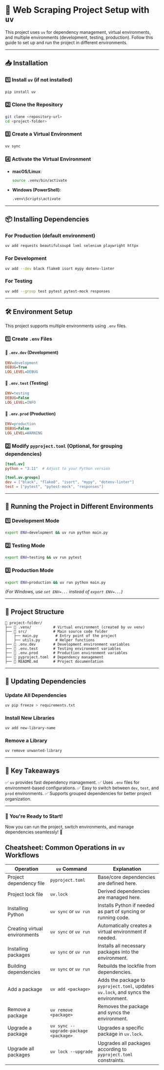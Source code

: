 # 📌 Web Scraping Project Setup with `uv`

This project uses `uv` for dependency management, virtual environments, and multiple environments (development, testing, production). Follow this guide to set up and run the project in different environments.

---

## 📥 Installation

### 1️⃣ **Install `uv` (if not installed)**
```sh
pip install uv
```

### 2️⃣ **Clone the Repository**
```sh
git clone <repository-url>
cd <project-folder>
```

### 3️⃣ **Create a Virtual Environment**
```sh
uv sync
```

### 4️⃣ **Activate the Virtual Environment**
- **macOS/Linux**:
  ```sh
  source .venv/bin/activate
  ```
- **Windows (PowerShell)**:
  ```sh
  .venv\Scripts\activate
  ```

---

## 📦 Installing Dependencies

### **For Production** (default environment)
```sh
uv add requests beautifulsoup4 lxml selenium playwright httpx
```

### **For Development**
```sh
uv add --dev black flake8 isort mypy dotenv-linter
```

### **For Testing**
```sh
uv add --group test pytest pytest-mock responses
```

---

## 🛠️ Environment Setup

This project supports multiple environments using `.env` files.

### 1️⃣ **Create `.env` Files**

#### **📌 `.env.dev` (Development)**
```ini
ENV=development
DEBUG=True
LOG_LEVEL=DEBUG
```

#### **📌 `.env.test` (Testing)**
```ini
ENV=testing
DEBUG=False
LOG_LEVEL=INFO
```

#### **📌 `.env.prod` (Production)**
```ini
ENV=production
DEBUG=False
LOG_LEVEL=WARNING
```

### 2️⃣ **Modify `pyproject.toml` (Optional, for grouping dependencies)**
```toml
[tool.uv]
python = "3.11"  # Adjust to your Python version

[tool.uv.groups]
dev = ["black", "flake8", "isort", "mypy", "dotenv-linter"]
test = ["pytest", "pytest-mock", "responses"]
```

---

## 🚀 Running the Project in Different Environments

### **1️⃣ Development Mode**
```sh
export ENV=development && uv run python main.py
```

### **2️⃣ Testing Mode**
```sh
export ENV=testing && uv run pytest
```

### **3️⃣ Production Mode**
```sh
export ENV=production && uv run python main.py
```
*(For Windows, use `set ENV=...` instead of `export ENV=...`)*

---

## 📁 Project Structure
```plaintext
📂 project-folder/
├── 📂 .venv/          # Virtual environment (created by uv venv)
├── 📂 src/            # Main source code folder
│   ├── main.py        # Entry point of the project
│   ├── utils.py       # Helper functions
├── 📄 .env.dev        # Development environment variables
├── 📄 .env.test       # Testing environment variables
├── 📄 .env.prod       # Production environment variables
├── 📄 pyproject.toml  # Dependency management
├── 📄 README.md       # Project documentation
```

---

## 🔄 Updating Dependencies

### **Update All Dependencies**
```sh
uv pip freeze > requirements.txt
```

### **Install New Libraries**
```sh
uv add new-library-name
```

### **Remove a Library**
```sh
uv remove unwanted-library
```

---

## 🎯 Key Takeaways
✅ `uv` provides fast dependency management.
✅ Uses `.env` files for environment-based configurations.
✅ Easy to switch between `dev`, `test`, and `prod` environments.
✅ Supports grouped dependencies for better project organization.

---

### 🎉 **You're Ready to Start!**
Now you can run the project, switch environments, and manage dependencies seamlessly! 🚀


## Cheatsheet: Common Operations in `uv` Workflows

| Operation | `uv` Command | Explanation |
|-----------|-------------|-------------|
| Project dependency file | `pyproject.toml` | Base/core dependencies are defined here. |
| Project lock file | `uv.lock` | Derived dependencies are managed here. |
| Installing Python | `uv sync` or `uv run` | Installs Python if needed as part of syncing or running code. |
| Creating virtual environments | `uv sync` or `uv run` | Automatically creates a virtual environment if needed. |
| Installing packages | `uv sync` or `uv run` | Installs all necessary packages into the environment. |
| Building dependencies | `uv sync` or `uv run` | Rebuilds the lockfile from dependencies. |
| Add a package | `uv add <package>` | Adds the package to `pyproject.toml`, updates `uv.lock`, and syncs the environment. |
| Remove a package | `uv remove <package>` | Removes the package and syncs the environment. |
| Upgrade a package | `uv sync --upgrade-package <package>` | Upgrades a specific package in `uv.lock`. |
| Upgrade all packages | `uv lock --upgrade` | Upgrades all packages according to `pyproject.toml` constraints. |
